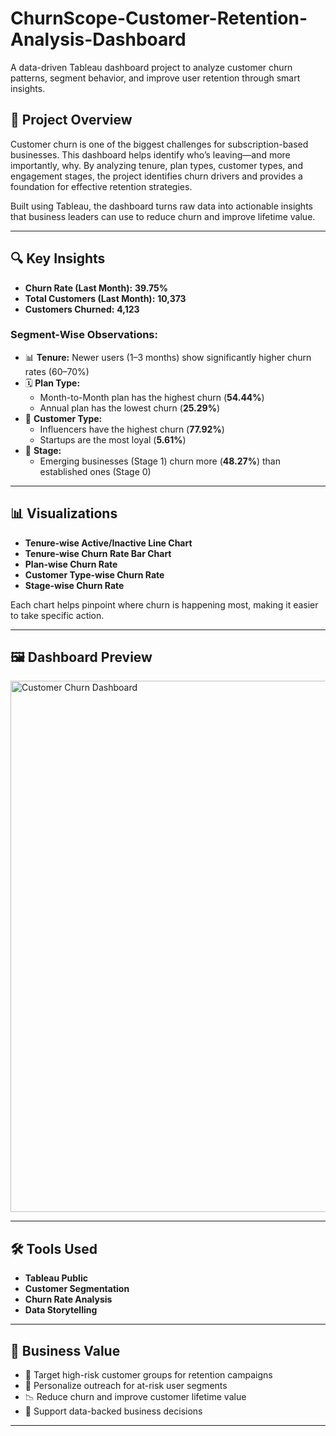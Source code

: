 # ChurnScope-Customer-Retention-Analysis-Dashboard
A data-driven Tableau dashboard project to analyze customer churn patterns, segment behavior, and improve user retention through smart insights.

## 🧠 Project Overview

Customer churn is one of the biggest challenges for subscription-based businesses. This dashboard helps identify who’s leaving—and more importantly, why. By analyzing tenure, plan types, customer types, and engagement stages, the project identifies churn drivers and provides a foundation for effective retention strategies.

Built using Tableau, the dashboard turns raw data into actionable insights that business leaders can use to reduce churn and improve lifetime value.

---

## 🔍 Key Insights

- **Churn Rate (Last Month):** **39.75%**  
- **Total Customers (Last Month):** **10,373**  
- **Customers Churned:** **4,123**

### Segment-Wise Observations:
- 📊 **Tenure:** Newer users (1–3 months) show significantly higher churn rates (60–70%)  
- 🗓 **Plan Type:**
  - Month-to-Month plan has the highest churn (**54.44%**)
  - Annual plan has the lowest churn (**25.29%**)
- 👥 **Customer Type:**
  - Influencers have the highest churn (**77.92%**)
  - Startups are the most loyal (**5.61%**)
- 🚀 **Stage:**
  - Emerging businesses (Stage 1) churn more (**48.27%**) than established ones (Stage 0)

---

## 📊 Visualizations

- **Tenure-wise Active/Inactive Line Chart**
- **Tenure-wise Churn Rate Bar Chart**
- **Plan-wise Churn Rate**
- **Customer Type-wise Churn Rate**
- **Stage-wise Churn Rate**

Each chart helps pinpoint where churn is happening most, making it easier to take specific action.

---

## 🖼 Dashboard Preview

<img src="https://i.postimg.cc/XJFPwhxj/Screenshot-2025-06-12-112829.png" alt="Customer Churn Dashboard" width="850"/>

---

## 🛠 Tools Used

- **Tableau Public**
- **Customer Segmentation**
- **Churn Rate Analysis**
- **Data Storytelling**

---

## 💼 Business Value

- 🎯 Target high-risk customer groups for retention campaigns
- 📩 Personalize outreach for at-risk user segments
- 📉 Reduce churn and improve customer lifetime value
- 🤝 Support data-backed business decisions

---


